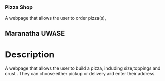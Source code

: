 ### Pizza Shop
A webpage that allows the user to order pizza(s),

## Maranatha UWASE
# Description
A webpage that allows the user to build a pizza, including size,toppings and crust . They can choose either pickup or delivery and enter their address.
